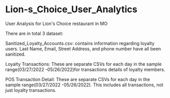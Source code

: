 # Lion-s_Choice_User_Analytics
 User Analysis for Lion's Choice restaurant in MO

There are in total 3 dataset:

Sanitized_Loyalty_Accounts.csv: contains information regarding loyalty users.  Last Name, Email, Street Address, and phone number have all been sanitized. 

Loyalty Transactions: These are separate CSVs for each day in the sample range(03/27/2022 -05/26/2022)for transactions details of loyalty members. 

POS Transaction Detail: These are separate CSVs for each day in the sample range(03/27/2022 -05/26/2022). This includes all transactions, not just loyalty transactions.
